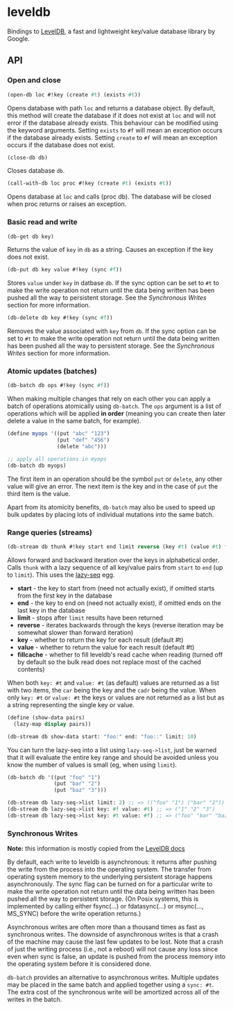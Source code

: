 # leveldb

Bindings to [LevelDB][1], a fast and lightweight key/value database library by
Google.

## API

### Open and close

```scheme
(open-db loc #!key (create #t) (exists #t))
```

Opens database with path `loc` and returns a database object. By default,
this method will create the database if it does not exist at `loc` and will
not error if the database already exists. This behaviour can be modified
using the keyword arguments. Setting `exists` to `#f` will mean an
exception occurs if the database already exists. Setting `create` to `#f`
will mean an exception occurs if the database does not exist.

```scheme
(close-db db)
```

Closes database `db`.

```scheme
(call-with-db loc proc #!key (create #t) (exists #t))
```

Opens database at `loc` and calls (proc db). The database will be closed when
proc returns or raises an exception.

### Basic read and write

```scheme
(db-get db key)
```

Returns the value of `key` in `db` as a string. Causes an exception if the
key does not exist.

```scheme
(db-put db key value #!key (sync #f))
```

Stores `value` under `key` in datbase `db`. If the sync option can be set to
`#t` to make the write operation not return until the data being written has
been pushed all the way to persistent storage. See the *Synchronous Writes*
section for more information.

```scheme
(db-delete db key #!key (sync #f))
```

Removes the value associated with `key` from `db`. If the sync option can be
set to `#t` to make the write operation not return until the data being
written has been pushed all the way to persistent storage. See the
*Synchronous Writes* section for more information.

### Atomic updates (batches)

```scheme
(db-batch db ops #!key (sync #f))
```

When making multiple changes that rely on each other you can apply a batch
of operations atomically using `db-batch`. The `ops` argument is a list of
operations which will be applied **in order** (meaning you can create then
later delete a value in the same batch, for example).

```scheme
(define myops '((put "abc" "123")
                (put "def" "456")
                (delete "abc")))

;; apply all operations in myops
(db-batch db myops)
```

The first item in an operation should be the symbol `put` or `delete`, any
other value will give an error. The next item is the key and in the case of
`put` the third item is the value.

Apart from its atomicity benefits, `db-batch` may also be used to speed up
bulk updates by placing lots of individual mutations into the same batch.

### Range queries (streams)

```scheme
(db-stream db thunk #!key start end limit reverse (key #t) (value #t) fillcache)
```

Allows forward and backward iteration over the keys in alphabetical order.
Calls `thunk` with a lazy sequence of all key/value pairs from `start` to `end`
(up to `limit`). This uses the [lazy-seq][3] egg.

* __start__ - the key to start from (need not actually exist), if omitted
  starts from the first key in the database
* __end__ - the key to end on (need not actually exist), if omitted ends on
  the last key in the database
* __limit__ - stops after `limit` results have been returned
* __reverse__ - iterates backwards through the keys (reverse
  iteration may be somewhat slower than forward iteration)
* __key__ - whether to return the key for each result (default #t)
* __value__ - whether to return the value for each result (default #t)
* __fillcache__ - whether to fill leveldb's read cache when reading (turned
  off by default so the bulk read does not replace most of the cached
  contents)

When both `key: #t` and `value: #t` (as default) values are returned as a
list with two items, the `car` being the key and the `cadr` being the
value. When only `key: #t` or `value: #t` the keys or values are not
returned as a list but as a string representing the single key or value.

```scheme
(define (show-data pairs)
  (lazy-map display pairs))

(db-stream db show-data start: "foo:" end: "foo::" limit: 10)
```

You can turn the lazy-seq into a list using `lazy-seq->list`, just be
warned that it will evaluate the entire key range and should be avoided
unless you know the number of values is small (eg, when using `limit`).

```scheme
(db-batch db '((put "foo" "1")
               (put "bar" "2")
               (put "baz" "3")))

(db-stream db lazy-seq->list limit: 2) ;; => (("foo" "1") ("bar" "2"))
(db-stream db lazy-seq->list key: #f value: #t) ;; => ("1" "2" "3")
(db-stream db lazy-seq->list key: #t value: #f) ;; => ("foo" "bar" "baz")
```

### Synchronous Writes

**Note:** this information is mostly copied from the [LevelDB docs][2]

By default, each write to leveldb is asynchronous: it returns after pushing
the write from the process into the operating system. The transfer from
operating system memory to the underlying persistent storage happens
asynchronously. The sync flag can be turned on for a particular write to
make the write operation not return until the data being written has been
pushed all the way to persistent storage. (On Posix systems, this is
implemented by calling either fsync(...) or fdatasync(...) or msync(...,
MS\_SYNC) before the write operation returns.)

Asynchronous writes are often more than a thousand times as fast as
synchronous writes. The downside of asynchronous writes is that a
crash of the machine may cause the last few updates to be lost. Note
that a crash of just the writing process (i.e., not a reboot) will
not cause any loss since even when sync is false, an update is pushed
from the process memory into the operating system before it is
considered done.

`db-batch` provides an alternative to asynchronous writes. Multiple
updates may be placed in the same batch and applied together
using a `sync: #t`. The extra cost of the synchronous write will be
amortized across all of the writes in the batch. 


[1]: https://code.google.com/p/leveldb/
[2]: http://leveldb.googlecode.com/svn/trunk/doc/index.html
[3]: http://wiki.call-cc.org/eggref/4/lazy-seq
